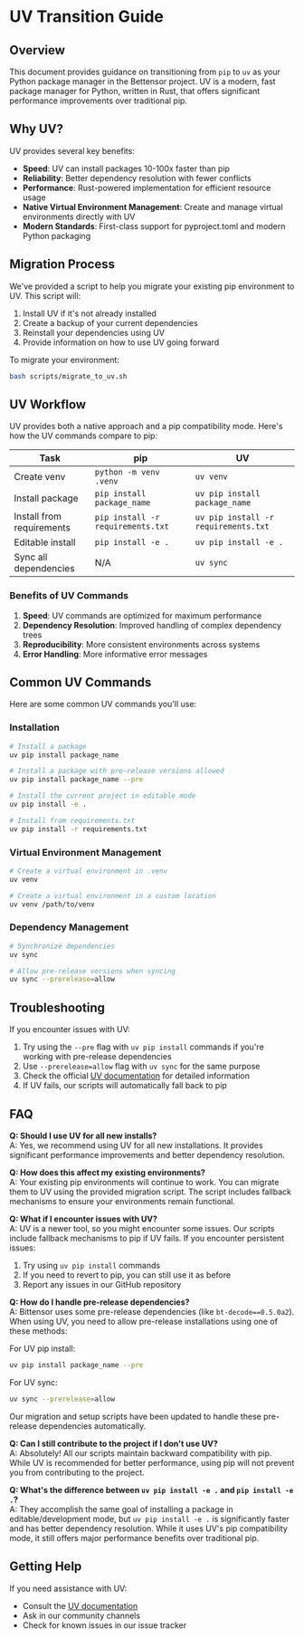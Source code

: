 # UV Transition Guide

## Overview

This document provides guidance on transitioning from `pip` to `uv` as your Python package manager in the Bettensor project. UV is a modern, fast package manager for Python, written in Rust, that offers significant performance improvements over traditional pip.

## Why UV?

UV provides several key benefits:

- **Speed**: UV can install packages 10-100x faster than pip
- **Reliability**: Better dependency resolution with fewer conflicts
- **Performance**: Rust-powered implementation for efficient resource usage
- **Native Virtual Environment Management**: Create and manage virtual environments directly with UV
- **Modern Standards**: First-class support for pyproject.toml and modern Python packaging

## Migration Process

We've provided a script to help you migrate your existing pip environment to UV. This script will:

1. Install UV if it's not already installed
2. Create a backup of your current dependencies
3. Reinstall your dependencies using UV
4. Provide information on how to use UV going forward

To migrate your environment:

```bash
bash scripts/migrate_to_uv.sh
```

## UV Workflow

UV provides both a native approach and a pip compatibility mode. Here's how the UV commands compare to pip:

| Task | pip | UV |
|------|-----|-----------|
| Create venv | `python -m venv .venv` | `uv venv` |
| Install package | `pip install package_name` | `uv pip install package_name` |
| Install from requirements | `pip install -r requirements.txt` | `uv pip install -r requirements.txt` |
| Editable install | `pip install -e .` | `uv pip install -e .` |
| Sync all dependencies | N/A | `uv sync` |

### Benefits of UV Commands

1. **Speed**: UV commands are optimized for maximum performance
2. **Dependency Resolution**: Improved handling of complex dependency trees
3. **Reproducibility**: More consistent environments across systems
4. **Error Handling**: More informative error messages

## Common UV Commands

Here are some common UV commands you'll use:

### Installation

```bash
# Install a package
uv pip install package_name

# Install a package with pre-release versions allowed
uv pip install package_name --pre

# Install the current project in editable mode
uv pip install -e .

# Install from requirements.txt
uv pip install -r requirements.txt
```

### Virtual Environment Management

```bash
# Create a virtual environment in .venv
uv venv

# Create a virtual environment in a custom location
uv venv /path/to/venv
```

### Dependency Management

```bash
# Synchronize dependencies
uv sync

# Allow pre-release versions when syncing
uv sync --prerelease=allow
```

## Troubleshooting

If you encounter issues with UV:

1. Try using the `--pre` flag with `uv pip install` commands if you're working with pre-release dependencies
2. Use `--prerelease=allow` flag with `uv sync` for the same purpose
3. Check the official [UV documentation](https://github.com/astral-sh/uv) for detailed information
4. If UV fails, our scripts will automatically fall back to pip

## FAQ

**Q: Should I use UV for all new installs?**  
A: Yes, we recommend using UV for all new installations. It provides significant performance improvements and better dependency resolution.

**Q: How does this affect my existing environments?**  
A: Your existing pip environments will continue to work. You can migrate them to UV using the provided migration script. The script includes fallback mechanisms to ensure your environments remain functional.

**Q: What if I encounter issues with UV?**  
A: UV is a newer tool, so you might encounter some issues. Our scripts include fallback mechanisms to pip if UV fails. If you encounter persistent issues:

1. Try using `uv pip install` commands
2. If you need to revert to pip, you can still use it as before
3. Report any issues in our GitHub repository

**Q: How do I handle pre-release dependencies?**  
A: Bittensor uses some pre-release dependencies (like `bt-decode==0.5.0a2`). When using UV, you need to allow pre-release installations using one of these methods:

For UV pip install:
```bash
uv pip install package_name --pre
```

For UV sync:
```bash
uv sync --prerelease=allow
```

Our migration and setup scripts have been updated to handle these pre-release dependencies automatically.

**Q: Can I still contribute to the project if I don't use UV?**  
A: Absolutely! All our scripts maintain backward compatibility with pip. While UV is recommended for better performance, using pip will not prevent you from contributing to the project.

**Q: What's the difference between `uv pip install -e .` and `pip install -e .`?**  
A: They accomplish the same goal of installing a package in editable/development mode, but `uv pip install -e .` is significantly faster and has better dependency resolution. While it uses UV's pip compatibility mode, it still offers major performance benefits over traditional pip.

## Getting Help

If you need assistance with UV:

- Consult the [UV documentation](https://github.com/astral-sh/uv)
- Ask in our community channels
- Check for known issues in our issue tracker 